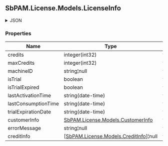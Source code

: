
<h2 id="tocS_SbPAM.License.Models.LicenseInfo">SbPAM.License.Models.LicenseInfo</h2>

<a id="schemasbpam.license.models.licenseinfo"></a>
<a id="schema_SbPAM.License.Models.LicenseInfo"></a>
<a id="tocSsbpam.license.models.licenseinfo"></a>
<a id="tocssbpam.license.models.licenseinfo"></a>

<details><summary>JSON</summary>


```json
{
  "credits": 0,
  "maxCredits": 0,
  "machineID": "string",
  "isTrial": true,
  "isTrialExpired": true,
  "lastActivationTime": "2019-08-24T14:15:22Z",
  "lastConsumptionTime": "2019-08-24T14:15:22Z",
  "trialExpirationDate": "2019-08-24T14:15:22Z",
  "customerInfo": {
    "companyName": "string",
    "address1": "string",
    "address2": "string",
    "city": "string",
    "stateProvince": "string",
    "country": "string",
    "postalCode": "string",
    "phone": "string",
    "fax": "string",
    "email": "string",
    "fullName": "string"
  },
  "errorMessage": "string",
  "creditInfo": [
    {
      "activationName": "string",
      "expirationDate": "2019-08-24T14:15:22Z",
      "credits": 0
    }
  ]
}

```


</details>

### Properties

|Name|Type|Required|Restrictions|Description|
|---|---|---|---|---|
|credits|integer(int32)|false|none|none|
|maxCredits|integer(int32)|false|none|none|
|machineID|string¦null|false|none|none|
|isTrial|boolean|false|none|none|
|isTrialExpired|boolean|false|none|none|
|lastActivationTime|string(date-time)|false|none|none|
|lastConsumptionTime|string(date-time)|false|none|none|
|trialExpirationDate|string(date-time)|false|none|none|
|customerInfo|[SbPAM.License.Models.CustomerInfo](../Models/sbpam.license.models.customerinfo.md)|false|none|none|
|errorMessage|string¦null|false|none|none|
|creditInfo|[[SbPAM.License.Models.CreditInfo](../Models/sbpam.license.models.creditinfo.md)]¦null|false|none|none|


